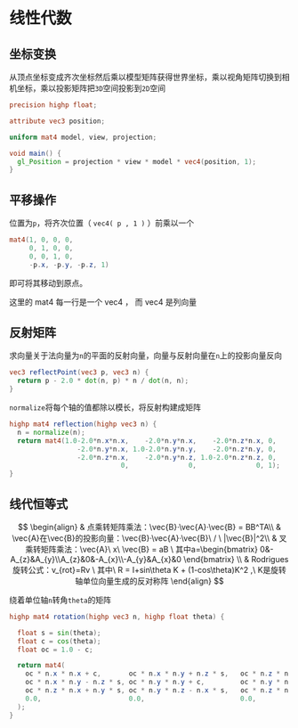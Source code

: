 # 线性代数

## 坐标变换

从顶点坐标变成齐次坐标然后乘以模型矩阵获得世界坐标，乘以视角矩阵切换到相机坐标，乘以投影矩阵把`3D`空间投影到`2D`空间

```glsl
precision highp float;

attribute vec3 position;

uniform mat4 model, view, projection;

void main() {
  gl_Position = projection * view * model * vec4(position, 1);
}
```

## 平移操作

位置为`p`，将齐次位置（  `vec4( p , 1 )`  ）前乘以一个

```glsl
mat4(1, 0, 0, 0,
     0, 1, 0, 0, 
     0, 0, 1, 0,
     -p.x, -p.y, -p.z, 1)
```

即可将其移动到原点。

这里的 mat4 每一行是一个 vec4 ， 而 vec4 是列向量

## 反射矩阵

求向量关于法向量为`n`的平面的反射向量，向量与反射向量在`n`上的投影向量反向

```glsl
vec3 reflectPoint(vec3 p, vec3 n) {
  return p - 2.0 * dot(n, p) * n / dot(n, n);
}
```

`normalize`将每个轴的值都除以模长，将反射构建成矩阵

```glsl
highp mat4 reflection(highp vec3 n) {
  n = normalize(n);
  return mat4(1.0-2.0*n.x*n.x,    -2.0*n.y*n.x,    -2.0*n.z*n.x, 0,
                 -2.0*n.y*n.x, 1.0-2.0*n.y*n.y,    -2.0*n.z*n.y, 0, 
                 -2.0*n.z*n.x,    -2.0*n.y*n.z, 1.0-2.0*n.z*n.z, 0,
                            0,               0,               0, 1);
}
```

## 线代恒等式

$$
\begin{align}
 & 点乘转矩阵乘法：\vec{B}·\vec{A}·\vec{B} = BB^TA\\
 & \vec{A}在\vec{B}的投影向量：\vec{B}·\vec{A}·\vec{B}\ / \ |\vec{B}|^2\\
 & 叉乘转矩阵乘法：\vec{A}\ x\ \vec{B} = aB \  其中a=\begin{bmatrix} 0&-A_{z}&A_{y}\\A_{z}&0&-A_{x}\\-A_{y}&A_{x}&0 \end{bmatrix}  \\
 & Rodrigues旋转公式：v_{rot}=Rv \  其中\ R = I+sin\theta K + (1-cos\theta)K^2 ,\ K是旋转轴单位向量生成的反对称阵
\end{align}
$$

绕着单位轴`n`转角`theta`的矩阵

```glsl
highp mat4 rotation(highp vec3 n, highp float theta) {

  float s = sin(theta);
  float c = cos(theta);
  float oc = 1.0 - c;

  return mat4(
    oc * n.x * n.x + c,       oc * n.x * n.y + n.z * s,   oc * n.z * n.x - n.y * s,   0.0,
    oc * n.x * n.y - n.z * s, oc * n.y * n.y + c,         oc * n.y * n.z + n.x * s,   0.0,
    oc * n.z * n.x + n.y * s, oc * n.y * n.z - n.x * s,   oc * n.z * n.z + c,         0.0,
    0.0,                      0.0,                        0.0,                        1.0
  );
}
```

